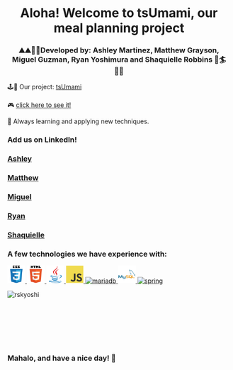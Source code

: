 <h1 align="center">Aloha! Welcome to tsUmami, our meal planning project</h1>
<h3 align="center">⛰️⛰️🌱🌺Developed by: Ashley Martinez, Matthew Grayson, Miguel Guzman, Ryan Yoshimura and Shaquielle Robbins 󠁵󠁳󠁨󠁩󠁿🌊🏄🤙🏼</h3>


🕹️👾 Our project: [tsUmami](https://github.com/AMMRS-Capstone-TSUMAMI/tsumami-jalopy) <br><br>🎮&nbsp;[click here to see it!](tsumami.cooking)

🌱 Always learning and applying new techniques.

<h3 align="left">Add us on LinkedIn!</h3>
<h3 align="left"><a href="https://www.linkedin.com/in/ashmar32/">Ashley</a></h3>
<h3 align="left"><a href="https://www.linkedin.com/in/matthewagrayson/">Matthew</a></h3>
<h3 align="left"><a href="https://www.linkedin.com/in/miguelguzmanwd/">Miguel</a></h3>
<h3 align="left"><a href="https://linkedin.com/in/ryanskyoshimura">Ryan</a></h3>
<h3 align="left"><a href="https://www.linkedin.com/in/shaquiellerobbins/">Shaquielle</a></h3>
<p align="left">
</p>

<h3 align="left">A few technologies we have experience with:</h3>
<p align="left"> <a href="https://www.w3schools.com/css/" target="_blank" rel="noreferrer"> <img src="https://raw.githubusercontent.com/devicons/devicon/master/icons/css3/css3-original-wordmark.svg" alt="css3" width="40" height="40"/> </a> <a href="https://www.w3.org/html/" target="_blank" rel="noreferrer"> <img src="https://raw.githubusercontent.com/devicons/devicon/master/icons/html5/html5-original-wordmark.svg" alt="html5" width="40" height="40"/> </a> <a href="https://www.java.com" target="_blank" rel="noreferrer"> <img src="https://raw.githubusercontent.com/devicons/devicon/master/icons/java/java-original.svg" alt="java" width="40" height="40"/> </a> <a href="https://developer.mozilla.org/en-US/docs/Web/JavaScript" target="_blank" rel="noreferrer"> <img src="https://raw.githubusercontent.com/devicons/devicon/master/icons/javascript/javascript-original.svg" alt="javascript" width="40" height="40"/> </a> <a href="https://mariadb.org/" target="_blank" rel="noreferrer"> <img src="https://www.vectorlogo.zone/logos/mariadb/mariadb-icon.svg" alt="mariadb" width="40" height="40"/> </a> <a href="https://www.mysql.com/" target="_blank" rel="noreferrer"> <img src="https://raw.githubusercontent.com/devicons/devicon/master/icons/mysql/mysql-original-wordmark.svg" alt="mysql" width="40" height="40"/> </a><a href="https://spring.io/" target="_blank" rel="noreferrer"><img src="https://www.vectorlogo.zone/logos/springio/springio-icon.svg" alt="spring" width="40" height="40"/> </a> </p>

<div><img align="left" src="https://github-readme-stats.vercel.app/api/top-langs?username=AMMRS-Capstone-TSUMAMI&show_icons=true&locale=en&layout=compact" alt="rskyoshi" /></div>



<br><br><br><br><br><br><br><h3 align="left">Mahalo, and have a nice day! 👋</h3>
